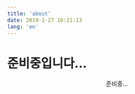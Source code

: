 ```yaml
---
title: 'about'
date: 2019-1-27 16:21:13
lang: 'en'
---
```


# 준비중입니다...

<div align="center">

준비중...

</div>
